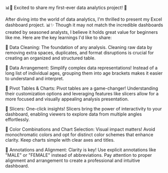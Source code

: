 📊🚀 Excited to share my first-ever data analytics project! 🎉

After diving into the world of data analytics, I'm thrilled to present my Excel dashboard project. 📊✨ Though it may not match the incredible dashboards created by seasoned analysts, I believe it holds great value for beginners like me. Here are the key learnings I'd like to share:

🔹 Data Cleaning: The foundation of any analysis. Cleaning raw data by removing extra spaces, duplicates, and format disruptions is crucial for creating an organized and structured table.

🔹 Data Arrangement: Simplify complex data representations! Instead of a long list of individual ages, grouping them into age brackets makes it easier to understand and interpret.

🔹 Pivot Tables & Charts: Pivot tables are a game-changer! Understanding their customization options and leveraging features like slicers allow for a more focused and visually appealing analysis presentation.

🔹 Slicers: One-click insights! Slicers bring the power of interactivity to your dashboard, enabling viewers to explore data from multiple angles effortlessly.

🔹 Color Combinations and Chart Selection: Visual impact matters! Avoid monochromatic colors and opt for distinct color schemes that enhance clarity. Keep charts simple with clear axes and titles.

🔹 Annotations and Alignment: Clarity is key! Use explicit annotations like "MALE" or "FEMALE" instead of abbreviations. Pay attention to proper alignment and arrangement to create a professional and intuitive dashboard.
